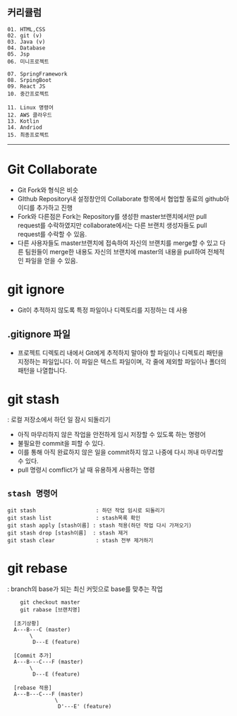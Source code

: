 ## 커리큘럼
```
01. HTML,CSS  
02. git (v)
03. Java (v)
04. Database
05. Jsp
06. 미니프로젝트

07. SpringFramework
08. SrpingBoot
09. React JS
10. 중간프로젝트

11. Linux 명령어
12. AWS 클라우드
13. Kotlin
14. Andriod
15. 최종프로젝트
```
---

# Git Collaborate
+ Git Fork와 형식은 비슷
+ GIthub Repository내 설정창안의 Collaborate 항목에서 협업할 동료의 github아이디를 추가하고 진행
+ Fork와 다른점은 Fork는 Repository를 생성한 master브랜치에서만 pull request를 수락하였지만 collaborate에서는 다른 브랜치 생성자들도 pull request를 수락할 수 있음.
+ 다른 사용자들도 master브랜치에 접속하여 자신의 브랜치를 merge할 수 있고 다른 팀원들이 merge한 내용도 자신의 브랜치에 master의 내용을 pull하여 전체적인 파일을 얻을 수 있음.

# git ignore
+ Git이 추적하지 않도록 특정 파일이나 디렉토리를 지정하는 데 사용

## .gitignore 파일
+ 프로젝트 디렉토리 내에서 Git에게 추적하지 말아야 할 파일이나 디렉토리 패턴을 지정하는 파일입니다. 이 파일은 텍스트 파일이며, 각 줄에 제외할 파일이나 폴더의 패턴을 나열합니다.

# git stash
 : 로컬 저장소에서 하던 일 잠시 되돌리기

+ 아직 마무리하지 않은 작업을 안전하게 임시 저장할 수 있도록 하는 명령어
+ 불필요한 commit을 피할 수 있다. 
+ 이를 통해 아직 완료하지 않은 일을 commit하지 않고 나중에 다시 꺼내 마무리할 수 있다.
+ pull 명령시 comflict가 날 때 유용하게 사용하는 명령

## `stash 명령어`
```
git stash                   : 하던 작업 임시로 되돌리기
git stash list              : stash목록 확인
git stash apply [stash이름] : stash 적용(하던 작업 다시 가져오기)
git stash drop [stash이름]  : stash 제거
git stash clear             : stash 전부 제거하기
```

# git rebase
 : branch의 base가 되는 최신 커밋으로 base를 맞추는 작업
```
    git checkout master
    git rabase [브랜치명]
```

```
  [초기상황]
  A---B---C (master)
       \
        D---E (feature)

  [Commit 추가]
  A---B---C---F (master)
       \
        D---E (feature)

  [rebase 적용]
  A---B---C---F (master)
               \
                D'---E' (feature)
```
